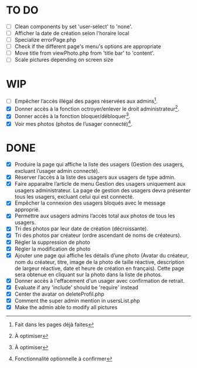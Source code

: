 # TO DO
- [ ] Clean components by set 'user-select' to 'none'.
- [ ] Afficher la date de création selon l'horaire local
- [ ] Specialize errorPage.php
- [ ] Check if the different page's menu's options are appropriate
- [ ] Move title from viewPhoto.php from 'title bar' to 'content'.
- [ ] Scale pictures depending on screen size

# WIP
- [ ] Empêcher l’accès illégal des pages réservées aux admins[^2].
- [x] Donner accès à la fonction octroyer/enlever le droit administrateur[^1].
- [x] Donner accès à la fonction bloquer/débloquer[^1].
- [x] Voir mes photos (photos de l’usager connecté)[^4].

# DONE
- [x] Produire la page qui affiche la liste des usagers (Gestion des usagers, excluant l’usager admin connecté).
- [x] Réserver l’accès à la liste des usagers aux usagers de type admin.
- [x] Faire apparaitre l’article de menu Gestion des usagers uniquement aux usagers administrateur. La page de gestion des usagers devra présenter tous les usagers, excluant celui qui est connecté.
- [x] Empêcher la connexion des usagers bloqués avec le message approprié.
- [x] Permettre aux usagers admins l’accès total aux photos de tous les usagers.
- [x] Tri des photos par leur date de création (décroissante).
- [x] Tri des photos par créateur (ordre ascendant de noms de créateurs).
- [X] Régler la suppression de photo
- [X] Régler la modification de photo
- [X] Ajouter une page qui affiche les détails d’une photo (Avatar du créateur, nom du créateur, titre, image de la photo de taille réactive,
description de largeur réactive, date et heure de création en français). Cette page sera obtenue en cliquant sur la photo dans la liste de photos.
- [X] Donner accès à l'effacement d'un usager avec confirmation de retrait.
- [X] Evaluate if any 'include' should be 'require' instead 
- [X] Center the avatar on deleteProfil.php
- [X] Comment the super admin mention in usersList.php 
- [X] Make the admin able to modify all pictures

[^1]: À optimiser
[^2]: Fait dans les pages déjà faites
[^4]: Fonctionnalité optionnelle à confirmer
